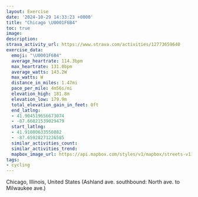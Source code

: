 ```yaml
---
layout: Exercise
date: '2024-10-29 14:33:23 +0000'
title: "Chicago \U0001F6B4"
toc: true
image:
description:
strava_activity_url: https://www.strava.com/activities/12773659640
exercise_data:
  emoji: "\U0001F6B4"
  average_heartrate: 114.3bpm
  max_heartrate: 131.0bpm
  average_watts: 143.2W
  max_watts: W
  distance_in_miles: 1.47mi
  pace_per_mile: 4m56s/mi
  elevation_high: 181.8m
  elevation_low: 179.9m
  total_elevation_gain_in_feet: 0ft
  end_latlng:
  - 41.904519656673074
  - -87.66821539029479
  start_latlng:
  - 41.91080633550882
  - -87.65928271226585
  similar_activities_count:
  similar_activities_trend:
  mapbox_image_url: https://api.mapbox.com/styles/v1/mapbox/streets-v11/static/path-5+787af2-1.0(%7Dsx~Fbo%60vOR%3FJGnRyJRMBK%3FYKOGACBGXMNmPlIoAt%40%5Bb%40I%5C%3F%60%40HpJCjCHlNAhAN%40%7C%40I%7CBIfRQtEC),pin-s-s+e5b22e(-87.6621,41.91055),pin-s-f+89ae00(-87.66768,41.905519999999996)/auto/800x800?access_token=pk.eyJ1Ijoiam9zaGJlY2ttYW4iLCJhIjoiY205eWR2aDd1MWZ6djJrbXc4a3M0bWZleiJ9.XiG9OWkNcZk2QzjJbxLB4A
tags:
- cycling
---
```




Chicago, Illinois, United States (Ashland ave. southbound: North ave. to Milwaukee ave.)

